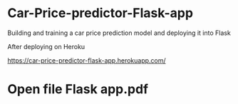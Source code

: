 # Car-Price-predictor-Flask-app
Building and training a car price prediction model and deploying it into Flask

After deploying on Heroku 

https://car-price-predictor-flask-app.herokuapp.com/
# Open file Flask app.pdf

